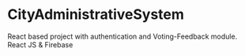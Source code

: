 # CityAdministrativeSystem
React based project with authentication and Voting-Feedback module. React JS &amp; Firebase
